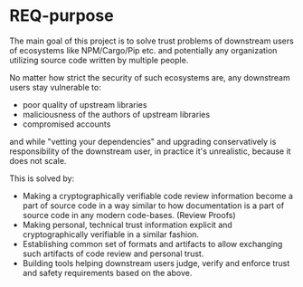 # REQ-purpose

The main goal of this project is to solve trust problems of downstream users of
ecosystems like NPM/Cargo/Pip etc. and potentially any organization utilizing
source code written by multiple people.

No matter how strict the security of such ecosystems are, any downstream users
stay vulnerable to:

- poor quality of upstream libraries
- maliciousness of the authors of upstream libraries
- compromised accounts

and while "vetting your dependencies" and upgrading conservatively is
responsibility of the downstream user, in practice it's unrealistic, because it
does not scale.

This is solved by:

- Making a cryptographically verifiable code review information become a part of
  source code in a way similar to how documentation is a part of source code in
  any modern code-bases. (Review Proofs)
- Making personal, technical trust information explicit and cryptographically
  verifiable in a similar fashion.
- Establishing common set of formats and artifacts to allow exchanging such
  artifacts of code review and personal trust.
- Building tools helping downstream users judge, verify and enforce trust and
  safety requirements based on the above.
